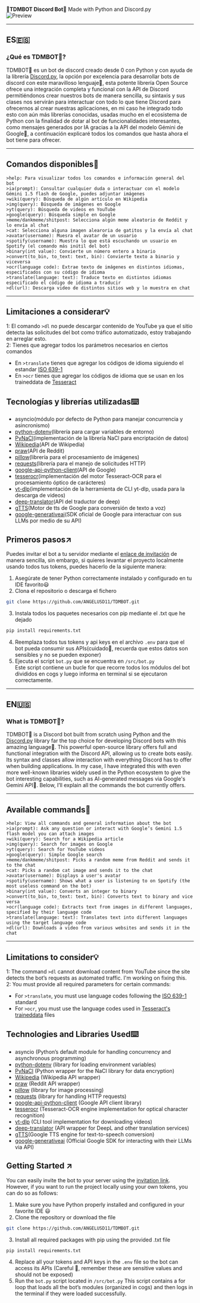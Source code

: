 **💠TDMBOT Discord Bot💠** 
Made with Python and Discord.py  
![Preview](images/2025-04-17_17-42.png)

---

## ES🇪🇸  
### ¿Qué es TDMBOT💠?  
TDMBOT💠 es un bot de discord creado desde 0 con Python y con ayuda de la librería [Discord.py](https://discordpy.readthedocs.io/en/stable/), la opción por excelencia para desarrollar bots de discord con este maravilloso lenguaje🐍, esta potente librería Open Source ofrece una integración completa y funcional con la API de Discord permitiéndonos crear nuestros bots de manera sencilla, su sintaxis y sus clases nos servirán para interactuar con todo lo que tiene Discord para ofrecernos al crear nuestras aplicaciones, en mi caso he integrado todo esto con aún más librerías conocidas, usadas mucho en el ecosistema de Python con la finalidad de dotar al bot de funcionalidades interesantes, como mensajes generados por IA gracias a la API del modelo Gémini de Google🧠, a continuación explicaré todos los comandos que hasta ahora el bot tiene para ofrecer.  

---

## Comandos disponibles📝    

```
>help: Para visualizar todos los comandos e información general del bot
>ia(prompt): Consultar cualquier duda o interactuar con el modelo Gémini 1.5 flash de Google, puedes adjuntar imágenes
>wiki(query): Búsqueda de algún artículo en Wikipedia
>img(query): Búsqueda de imágenes en Google
>yt(query): Búsqueda de videos en YouTube
>google(query): Búsqueda simple en Google
>meme/dankmeme/shitpost: Selecciona algún meme aleatorio de Reddit y lo envía al chat
>cat: Selecciona alguna imagen alearoria de gatitos y la envía al chat
>avatar(username): Muesra el avatar de un usuario
>spotify(username): Muestra lo que está escuchando un usuario en Spotify (el comando más inútil del bot)
>binary(int value): Convierte un número entero a binario
>convert(to_bin, to_text: text, bin): Convierte texto a binario y viceversa
>ocr(language code): Extrae texto de imágenes en distintos idiomas, especificados con su código de idioma
>translate(language: text): Traduce texto en distintos idiomas especificado el código de idioma a traducir
>dl(url): Descarga video de distintos sitios web y lo muestra en chat
```


---


## Limitaciones a considerar💡  
1: El comando ```>dl``` no puede descargar contenido de YouTube ya que el sitio detecta las solicitudes del bot como tráfico automatizado, estoy trabajando en arreglar esto.   
2: Tienes que agregar todos los parámetros necesarios en ciertos comandos  
- En ```>translate``` tienes que agregar los códigos de idioma siguiendo el estandar [ISO 639-1](https://es.wikipedia.org/wiki/ISO_639-1)
- En ```>ocr``` tienes que agregar los códigos de idioma que se usan en los traineddata de [Tesseract](https://github.com/tesseract-ocr/tessdata)

## Tecnologías y librerías utilizadas⌨️  
- asyncio(módulo por defecto de Python para manejar concurrencia y asincronismo)
- [python-dotenv](https://pypi.org/project/python-dotenv/)(librería para cargar variables de entorno)
- [PyNaCl](https://pypi.org/project/PyNaCl/)(implementación de la librería NaCl para encriptación de datos)
- [Wikipedia](https://pypi.org/project/wikipedia/)(API de Wikipedia)
- [praw](https://pypi.org/project/praw/)(API de Reddit)
- [pillow](https://pypi.org/project/pillow/)(librería para el procesamiento de imágenes)
- [requests](https://pypi.org/project/requests/)(librería para el manejo de solicitudes HTTP)
- [google-api-python-client](https://pypi.org/project/google-api-python-client/)(API de Google)
- [tesserocr](https://pypi.org/project/tesserocr/)(implementación del motor Tesseract-OCR para el procesamiento óptico de carácteres)
- [yt-dlp](https://pypi.org/project/yt-dlp/)(implementación de la herramienta de CLI yt-dlp, usada para la descarga de videos)
- [deep-translator](https://pypi.org/project/deep-translator/)(API del traductor de deep)
- [gTTS](https://pypi.org/project/gTTS/)(Motor de tts de Google para conversión de texto a voz)
- [google-generativeai](https://pypi.org/project/google-generativeai/)(SDK oficial de Google para interactuar con sus LLMs por medio de su API)

## Primeros pasos↗️  
Puedes invitar el bot a tu servidor mediante el [enlace de invitación](https://discord.com/oauth2/authorize?client_id=1146866029708984331) de manera sencilla, sin embargo, si quieres levantar el proyecto localmente usando todos tus tokens, puedes hacerlo de la siguiente manera:  
1. Asegúrate de tener Python correctamente instalado y configurado en tu IDE favorito😃  
2. Clona el repositorio o descarga el fichero
```bash
git clone https://github.com/ANGELUSD11/TDMBOT.git
```  
3. Instala todos los paquetes necesarios con pip mediante el .txt que he dejado
```bash
pip install requirements.txt
```  
4. Reemplaza todos tus tokens y api keys en el archivo ```.env``` para que el bot pueda consumir sus APIs(cuidado👀, recuerda que estos datos son sensibles y no se pueden exponer)  
5. Ejecuta el script ```bot.py``` que se encuentra en ```/src/bot.py```  
Este script contiene un bucle for que recorre todos los módulos del bot divididos en cogs y luego informa en terminal si se ejecutaron correctamente.


---

## EN🇺🇸  
### What is TDMBOT💠?
TDMBOT💠 is a Discord bot built from scratch using Python and the [Discord.py](https://discordpy.readthedocs.io/en/stable/) library far the top choice for developing Discord bots with this amazing language🐍. This powerful open-source library offers full and functional integration with the Discord API, allowing us to create bots easily. Its syntax and classes allow interaction with everything Discord has to offer when building applications.
In my case, I have integrated this with even more well-known libraries widely used in the Python ecosystem to give the bot interesting capabilities, such as AI-generated messages via Google's Gemini API🧠. Below, I’ll explain all the commands the bot currently offers.

---

## Available commands📝

```
>help: View all commands and general information about the bot
>ia(prompt): Ask any question or interact with Google’s Gemini 1.5 flash model you can attach images
>wiki(query): Search for a Wikipedia article
>img(query): Search for images on Google
>yt(query): Search for YouTube videos
>google(query): Simple Google search
>meme/dankmeme/shitpost: Picks a random meme from Reddit and sends it to the chat
>cat: Picks a random cat image and sends it to the chat
>avatar(username): Displays a user's avatar
>spotify(username): Shows what a user is listening to on Spotify (the most useless command on the bot)
>binary(int value): Converts an integer to binary
>convert(to_bin, to_text: text, bin): Converts text to binary and vice versa
>ocr(language code): Extracts text from images in different languages, specified by their language code
>translate(language: text): Translates text into different languages using the target language code
>dl(url): Downloads a video from various websites and sends it in the chat
```


---


## Limitations to consider💡
1: The command ```>dl``` cannot download content from YouTube since the site detects the bot’s requests as automated traffic. I'm working on fixing this.  
2: You must provide all required parameters for certain commands:
- For ```>translate```, you must use language codes following the [ISO 639-1](https://en.wikipedia.org/wiki/ISO_639-1) standard
- For ```>ocr```, you must use the language codes used in [Tesseract's traineddata](https://github.com/tesseract-ocr/tessdata) files

## Technologies and Libraries Used⌨️  
- asyncio (Python’s default module for handling concurrency and asynchronous programming)  
- [python-dotenv](https://pypi.org/project/python-dotenv/) (library for loading environment variables)
- [PyNaCl](https://pypi.org/project/python-dotenv/) (Python wrapper for the NaCl library for data encryption)
- [Wikipedia](https://pypi.org/project/wikipedia/) (Wikipedia API wrapper)  
- [praw](https://pypi.org/project/praw/) (Reddit API wrapper)
- [pillow](https://pypi.org/project/pillow/) (library for image processing)
- [requests](https://pypi.org/project/requests/) (library for handling HTTP requests)  
- [google-api-python-client](https://pypi.org/project/google-api-python-client/) (Google API client library)  
- [tesserocr](https://pypi.org/project/tesserocr/) (Tesseract-OCR engine implementation for optical character recognition)  
- [yt-dlp](https://pypi.org/project/yt-dlp/) (CLI tool implementation for downloading videos)  
- [deep-translator](https://pypi.org/project/deep-translator/) (API wrapper for DeepL and other translation services)
- [gTTS](https://pypi.org/project/gTTS/)(Google TTS engine for text-to-speech conversion)
- [google-generativeai](https://pypi.org/project/google-generativeai/) (Official Google SDK for interacting with their LLMs via API)

## Getting Started ↗️  
You can easily invite the bot to your server using the [invitation link](https://discord.com/oauth2/authorize?client_id=1146866029708984331).  
However, if you want to run the project locally using your own tokens, you can do so as follows:  

1. Make sure you have Python properly installed and configured in your favorite IDE 😃  
2. Clone the repository or download the file  
```bash
git clone https://github.com/ANGELUSD11/TDMBOT.git
```
3. Install all required packages with pip using the provided .txt file
```bash
pip install requirements.txt
```  
4. Replace all your tokens and API keys in the ```.env``` file so the bot can access its APIs
(Careful 👀, remember these are sensitive values and should not be exposed)
5. Run the ```bot.py``` script located in ```/src/bot.py```
This script contains a for loop that loads all the bot’s modules (organized in cogs) and then logs in the terminal if they were loaded successfully.
